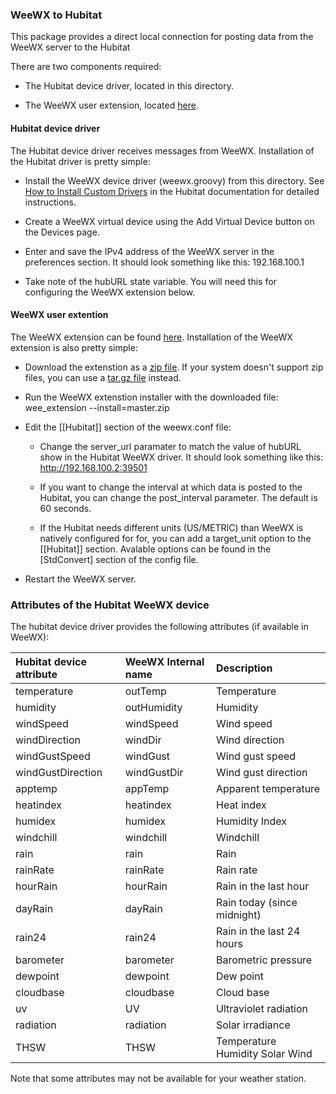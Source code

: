 ### WeeWX to Hubitat

This package provides a direct local connection for posting data from the WeeWX server to the Hubitat

There are two components required:

* The Hubitat device driver, located in this directory.

* The WeeWX user extension, located [here](https://github.com/dennypage/weewx-hubitat).


#### Hubitat device driver

The Hubitat device driver receives messages from WeeWX. Installation of the Hubitat driver is pretty simple:

* Install the WeeWX device driver (weewx.groovy) from this directory. See [How to Install Custom Drivers](https://docs.hubitat.com/index.php?title=How_to_Install_Custom_Drivers) in the Hubitat documentation for detailed instructions.

* Create a WeeWX virtual device using the Add Virtual Device button on the Devices page.

* Enter and save the IPv4 address of the WeeWX server in the preferences section. It should look something like this: 192.168.100.1

* Take note of the hubURL state variable. You will need this for configuring the WeeWX extension below.

#### WeeWX user extention

The WeeWX extension can be found [here](https://github.com/dennypage/weewx-hubitat). Installation of the WeeWX extension is also pretty simple:

* Download the extenstion as a [zip file](https://github.com/dennypage/weewx-hubitat/archive/master.zip). If your system doesn't support zip files, you can use a [tar.gz file](https://github.com/dennypage/weewx-hubitat/archive/master.tar.gz) instead.

* Run the WeeWX extenstion installer with the downloaded file: wee_extension --install=master.zip

* Edit the [[Hubitat]] section of the weewx.conf file:

  - Change the server_url paramater to match the value of hubURL show in the Hubitat WeeWX driver. It should look something like this: http://192.168.100.2:39501

  - If you want to change the interval at which data is posted to the Hubitat, you can change the post_interval parameter. The default is 60 seconds.

  - If the Hubitat needs different units (US/METRIC) than WeeWX is natively configured for for, you can add a target_unit option to the [[Hubitat]] section. Avalable options can be found in the [StdConvert] section of the config file.

* Restart the WeeWX server.


### Attributes of the Hubitat WeeWX device

The hubitat device driver provides the following attributes (if available in WeeWX):

| Hubitat device attribute  | WeeWX Internal name      | Description              |
| :------------------------ | :------------------------| :------------------------|
| temperature | outTemp | Temperature | 
| humidity | outHumidity | Humidity |
| windSpeed | windSpeed | Wind speed |
| windDirection | windDir | Wind direction |
| windGustSpeed | windGust | Wind gust speed |
| windGustDirection | windGustDir | Wind gust direction |
| apptemp | appTemp | Apparent temperature |
| heatindex | heatindex | Heat index |
| humidex | humidex | Humidity Index |
| windchill | windchill | Windchill |
| rain | rain | Rain |
| rainRate | rainRate | Rain rate |
| hourRain | hourRain | Rain in the last hour |
| dayRain | dayRain | Rain today (since midnight) |
| rain24 | rain24 | Rain in the last 24 hours |
| barometer | barometer | Barometric pressure |
| dewpoint | dewpoint | Dew point |
| cloudbase | cloudbase | Cloud base |
| uv | UV | Ultraviolet radiation |
| radiation | radiation | Solar irradiance |
| THSW | THSW | Temperature Humidity Solar Wind |

Note that some attributes may not be available for your weather station.
